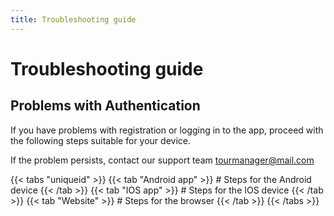 ```yaml
---
title: Troubleshooting guide
---
```


# Troubleshooting guide

## Problems with Authentication

If you have problems with registration or logging in to the app, proceed with the following steps suitable for your device. 

If the problem persists, contact our support team tourmanager@mail.com

{{< tabs "uniqueid" >}}
{{< tab "Android app" >}} # Steps for the Android device {{< /tab >}}
{{< tab "IOS app" >}} # Steps for the IOS device {{< /tab >}}
{{< tab "Website" >}} # Steps for the browser {{< /tab >}}
{{< /tabs >}}